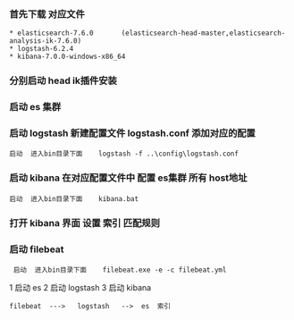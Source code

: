 
### 首先下载 对应文件

    * elasticsearch-7.6.0       (elasticsearch-head-master,elasticsearch-analysis-ik-7.6.0)
    * logstash-6.2.4
    * kibana-7.0.0-windows-x86_64
    
### 分别启动 head ik插件安装  

###  启动 es 集群  

###  启动 logstash  新建配置文件    logstash.conf  添加对应的配置

    启动  进入bin目录下面    logstash -f ..\config\logstash.conf
    

###  启动 kibana   在对应配置文件中 配置  es集群 所有 host地址

    启动  进入bin目录下面    kibana.bat

### 打开  kibana 界面 设置 索引 匹配规则


### 启动 filebeat

     启动  进入bin目录下面    filebeat.exe -e -c filebeat.yml
    

1  启动 es
2  启动  logstash
3  启动  kibana

    filebeat  --->   logstash   -->  es  索引